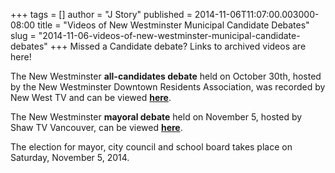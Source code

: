 +++
tags = []
author = "J Story"
published = 2014-11-06T11:07:00.003000-08:00
title = "Videos of New Westminster Municipal Candidate Debates"
slug = "2014-11-06-videos-of-new-westminster-municipal-candidate-debates"
+++
Missed a Candidate debate? Links to archived videos are here!  
  
The New Westminster **all-candidates debate** held on October 30th,
hosted by the New Westminster Downtown Residents Association, was
recorded by New West TV and can be viewed
**[here](http://www.newwest.tv/content/all-candidates-meeting-oct-30-2014)**.  
  
The New Westminster **mayoral debate** held on November 5, hosted by
Shaw TV Vancouver, can be viewed
**[here](https://www.youtube.com/watch?v=KPU8jjMB6iE&feature=youtu.be)**.  
  
The election for mayor, city council and school board takes place on
Saturday, November 5, 2014.
